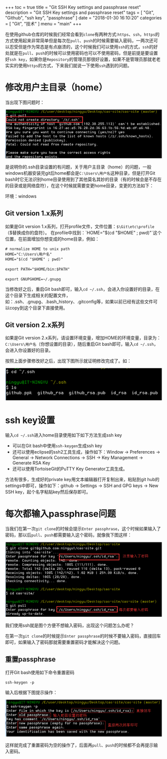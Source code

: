 +++
toc = true
title = "Git SSH Key settings and passphrase reset"
description = "Git SSH Key settings and passphrase reset"
tags = [
	"Git",
	"Github",
	"ssh key",
	"passphrase"
]
date = "2018-01-30 16:10:20"
categories = [
    "Git",
    "技术"
]
menu = "main"
+++

在使用github仓库的时候我们经常会看到`clone`有两种方式:`https`、`ssh`，`https`的方式使用起来非常简单但是每次在`pull`、`push`的时候需要输入密码，一两次还可以忍受但是作为常态是有点崩溃的，这个时候我们可以使用`ssh`的方式，`ssh`的好处就是在`pull`、`push`的时候可以使用密码也可以不使用密码，但是前提是要设置好`ssh key`，如果你是`Repository`的管理员那很好设置，如果不是管理员那就老老实实的使用`https`的方式，下来我们就说一下使用`ssh`遇到的问题。

# 修改用户主目录（home）

当出现下图问题时：

![](/img/git-ssh/1.png)

是说明你的.ssh目录设置的有问题，关于用户主目录（home）的问题，一般windows机器安装完git后home都会是`C:\Users\用户名`这种目录，但是打开Git bash时它无法识别home目录使用到了其他莫名其妙的目录（有的时候会是不存在的目录或是网络盘符），在这个时候就需要变更home目录，变更的方法如下：

环境：windows

## Git version 1.x系列

如果是Git version 1.x系列，打开profile文件，文件位置：`$\Git\etc\profile`（$替换成你的盘符）。
在profile中找到：`HOME="$(cd "$HOME" ; pwd)"`这个位置，在前面增加你想变成的home目录，例如：

```
# normalize HOME to unix path
HOME="C:\Users\用户名"
HOME="$(cd "$HOME" ; pwd)"

export PATH="$HOME/bin:$PATH"

export GNUPGHOME=~/.gnupg
```

当修改好之后，重启Git bash即可，输入`cd ~/.ssh`，会进入你设置好的目录，在这个目录下生成相关的配置文件，如：.ssh、.gnupg、.bash_history、.gitconfig等，如果以前已经有这些文件可以copy到这个目录下直接使用。

## Git version 2.x系列

如果是Git version 2.x系列，请设置环境变量，增加HOME的环境变量，目录为：`C:\Users\用户名`（你想设置的目录），随后重启Git bash即可，输入`cd ~/.ssh`，会进入你设置好的目录。

按照上面步骤修改好之后，出现下图所示就证明修改完成了。如：

![](/img/git-ssh/2.png)

# ssh key设置

输入`cd ~/.ssh`进入home目录使用如下如下方法生成ssh key

* 可以在Git bash中使用`ssh-keygen`生成ssh key
* 还可以使用eclipse的ssh2工具生成，操作如下：Window -> Preferences -> General -> Network Connections -> SSH -> Key Management -> Generate RSA Key
* 还可以使用TortoiseGit的PuTTY Key Generator工具生成。

方法有很多，生成好的private key用文本编辑器打开复制出来，粘贴到git hub的settings中即可，操作如下：github -> Settings -> SSH and GPG keys -> New SSH key，起个名字粘贴key然后保存即可。

# 每次都输入passphrase问题

当我们在第一次`git clone`的时候会提示`Enter passphrase`，这个时候如果输入了密码，那以后`pull`、`push`都需要输入这个密码，就像我下图这样：

![](/img/git-ssh/3.png)

我们使用ssh就是图个方便不想输入密码，出现这个问题怎么办呢？

在第一次`git clone`的时候提示`Enter passphrase`的时候不要输入密码，直接回车即可，如果输入了密码那就需要重置密码才能解决这个问题。

## 重置passphrase

打开Git bash使用如下命令重置密码

```
ssh-keygen -p
```

输入后根据下图提示操作：

![](/img/git-ssh/4.png)

这样就完成了重置密码为空的操作了，后面再`pull`、`push`的时候都不会再提示输入密码。


